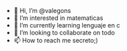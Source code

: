 - 👋 Hi, I’m @valegons
- 👀 I’m interested in matematicas
- 🌱 I’m currently learning lenguaje en c
- 💞️ I’m looking to collaborate on todo
- 📫 How to reach me secreto;)

<!---
valegons/valegons is a ✨ special ✨ repository because its `README.md` (this file) appears on your GitHub profile.
You can click the Preview link to take a look at your changes.
--->
